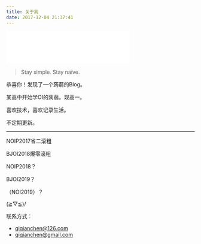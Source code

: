 ```yaml
---
title: 关于我
date: 2017-12-04 21:37:41
---
```


<iframe frameborder="no" border="0" marginwidth="0" marginheight="0" width=330 height=86 src="//music.163.com/outchain/player?type=2&id=429460239&auto=0&height=66"></iframe>

> Stay simple. Stay naïve.

恭喜你！发现了一个蒟蒻的Blog。

某高中开始学OI的蒟蒻。现高一。

喜欢技术，喜欢记录生活。

不定期更新。

- - -

NOIP2017省二滚粗

BJOI2018爆零滚粗

NOIP2018？

BJOI2019？

（NOI2019）？

\(≧▽≦)/

联系方式：
+  qiqianchen@126.com
+  qiqianchen@gmail.com

